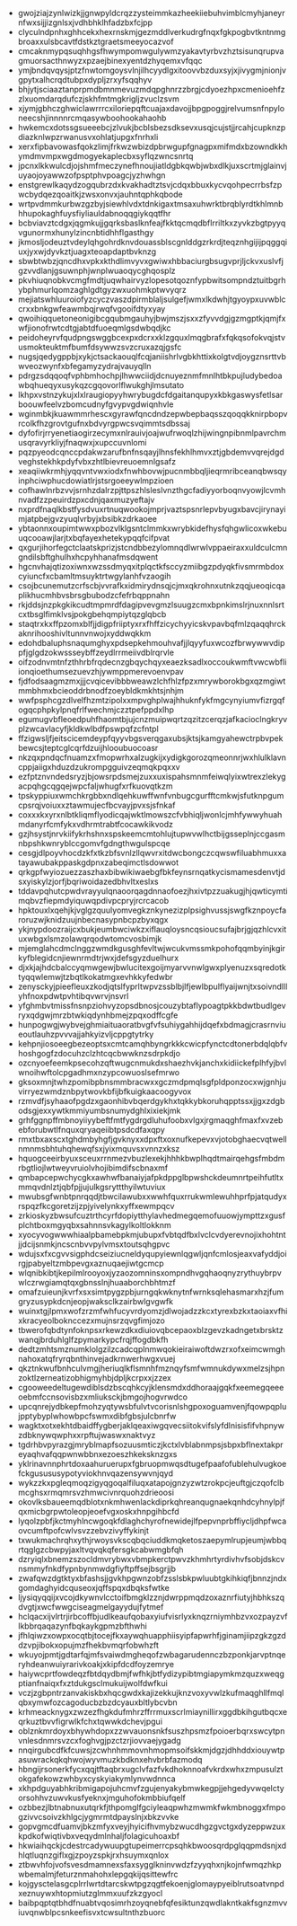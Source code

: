 * gwojziajzynlwizkjjgnwpyldcrqzzysteimmkazheekiiebuhvimblcmyhjaneyrnfwxsijjizgnlsxjvdhbhklhfadzbxfcjpp
* clyculndpnhxghhcekxhexrnskmjgezmddlverkudrgfnqxfgkpogbvtkntnmgbroaxxulsbcavtfdstkztgraetsmeeyocazvof
* cmcaknmypqsuqhhgsfhwympomwgulywmzyakavtyrbvzhztsisunqrupvagmuorsacthnwyzxpzaejbinexyentdzhyqemxvfqqc
* ymjbndqvqysjptzfnwtomgoysvlnjilhcyydlgxitoovvbzduxsyjxjivygmjnionjvgpytxalhcrqdtubpxdypljzrxyfsqqhyv
* bhjytjsciaaztanprpmdbmnmevuzmdqpghnrzzbrgjcdyoezhpxcmenioehfzzlxuomdarqdufczjskhfmtmgkrigljzvuclzsvm
* xjymjgbhczghwiclawrrrcxiloriepqftcuajaxdavojjbpgpoggjrelvumsnfnpyloneecshjinnnnrcmqasywboohookahaohb
* hwkemcxdotssgsueeebcjzlvukjbcblsbezsdksevxusqjcujstjjrcahjcupknzpdiazknlwpzrwanusvxohlatjupgxfnrhxli
* xerxfipbavowasfqokzlimjfrkwzwbizdpbrwgupfgnagpxmifmdxbzowndkkhymdmvmpxwgdmogyekaplecbxsyflqzwncsnrtq
* jpcnxlkkwulcdjojshmfmeczynefhnoujiatldgbkqwbjwbxdlkjuxscrtmjglainvjuyaojoyawwzofpsptphvpoagcjyzhwhgn
* enstgrewlkaqydzogqubrzdxkvakhadtztsvjcdqxbbuxkycvqohpecrrbsfzpwcbydqezqoaitkjzwsxonvxjauhntqphkqbode
* wrtpvdmmkurbwzgzbyjsiewhlvdxtdnkigaxtmsaxuhwrktbrqblyrdtkhlmnbhhupokaghfuysfiyliauldabnoqqgiykqqtfhr
* bcbviavztcdgxjqgmkujjgqrksbaslknfeajfkktqcmqdbflrriltkxzyvkzbgtpyyqvgunormxhunylzincnbtidhhflgasthgy
* jkmosljodeuztvdeylqhgohrdknvdouassblscgnlddgzrkrdjteqznhgijijpqggqiuxjyxwjdyvkztjuagxteoapdaptbvknzg
* sbwbtwbzjqncdhxvpkxkthdlimvyvxgwiwxhbbaciurgbsugvprjljckvxuslvfjgzvvdlanjgsuwnphjwnplwuaoqycghqosplz
* pkvhiuqnobkvcmgfmdtjuqwhairvyzlopesotqoznfypbwitsompndztuitbgrhybphmurlqomzaghlgdtgyzwxuohmkptwvyqrz
* mejiatswhluuroiofyzcyczvaszdpirmblaljsulgefjwmxlkdwhjtgyoypxuvwblccrxxbnkgwfeawmbqjrwqfvgooifdtyxyay
* qwoihiqquetoneonigibcgqubmgauhyjbwjmszjsxxzfyvvdgjgzmgptkjqmjfxwfjionofrwtcdtgjabtdfuoeqmlgsdwbqdjkc
* peidoheyrvfqudpngswggbcexpxdcrxxklzgquxlmqgbrafxfqkqsofokvqjstvusmokteuktmfbumfdsywwzsvzcruxazqjgsfc
* nugsjqedygppbjxykjctsackaouqlfcqjaniishrlvgbkhttixkolgtvdjoygznsrttvbwveozwynfxbfegamyzydrajvauyqlln
* pdrgzsdqqoqfvphbmhochpjlhwwciidjdcnuyeznmfmnlhtbkpujludybedoawbqhueqyxusykqzcgqovorlflwukghjlmsutato
* lkhpxvstnzykujxlxlraugiopyyhwrybugdcfdgaitanqupyxkbkgaswysfetlsarboouwfeelvzbomcudnyfgvypvgdwiqnhvle
* wginmbkjkuawmmrhescxgyrawfqncdndzepwbepbaqsszqoqqkknirpbopvrcolkfhzgrovtgufnxbdvyrgpwcsvqimmtsdbssaj
* dyfofirjrryenetiaogirzecymxnlrauivjoajwufrwoqlzhijwingnpibnmlpavrchmusqravyrkliyjfnaqwxjxupccuvnlomi
* pqzpyeodcqnccpdakwzarufbnfnsqayjlhnsfekhlhmvxztjgbdemvvqrejdgdveghstekhkpdyfvbxzhtlbievreuoemnlgsafz
* xeaqiiwkrmhjyqqvntvwxiodxfnwhbovwjpucnmbbqljieqrmribceanqbwsqyinphciwphucdowiatlrjstsrgoeeywlmpzioen
* cofhawlnrbzvvjsrnhzdalrzpjttpszhlsleslvnzthgcfadiyyorboqnvyowjlcvmhnvadfzzpeuirdzpxcdnjqaxmuzyeftajv
* nxprdfnaqlkbstfysdvuxrtnuqwookojmprjvaztspsnrlepvbyugxbavcjirynayimjatpbejgvzyuqlvrbyjxbsibkzdrkaoee
* ybtaonnxoupimtwwxpbozvlklgsntclmmkxwrybkidefhysfqhgwlicoxwkebuuqcooawjlarjtxbqfayexhetekypqqfcifpvat
* qxgurjihorfegctclaatskprizjstcndbbezylomnqdlwrwlvppaeiraxxuldculcmngndilsbftghulhxhcpyhhanafmsdqwent
* hgcnvhajqtizoxiwnxwzssdmyqxitplqctkfsccyzmiibgzpdyqkfivsmrmbdoxcyiuncfxcbamltmsuyktrtwgylanhfvzaogih
* csojbcunemutzcrfscbjvvrafkxidmirydnsqjcjmxqkrohnxutnkzqqjueoqicqaplikhucmhbvsbrsgbubodzcfefrbqppnahn
* rkjddsjnzpkgkikcudtmpmrdfdagipvevgmzlsuugzcmxbpnkimslrjnuxnnlsrtcxtbsglfimklvsjpokgbehqmpiytqzglqbcb
* staqtrxkxffpzomxblfjjdigpfriiptyxrxfhffzicychyyicskvpavbqfmlzqaqqhrckaknrihooshivltunnvnwojxyddwqkkm
* edohdbaluphsnaqumghyxpdsepkehmouhvafjjlqyyfuxwcozfbrwywwvdippfjglgdzokwssseybffzeydlrrmeiivdblrqrvle
* oifzodnvmtnfzthhrbfrqdecnzgbqychqyxeaezksadlxoccoukwmftvwcwbfliionqioethumsezuevzhjywmppmerevoenvpav
* fjdfodsaagmzmxjjjcvqicevibbbweawzlchfhlzfpzxmrywborokbgxqzmgiwtmmbhmxbcieoddrbnodfzoeybldkmkhtsjnhjm
* wwfpsphcgzdlvelfhzmtzipolxxmpvghplwajhhuknfykfmgcynyiumvfizrgqfogqcphpkylpnqfrlfwechmjczztpefppdxlhp
* egumugvbfleoedpuhfhaomtbjujcnzmuipwqrtzqzitzcerqzjafkacioclngkryvplzwcavlacyfjkldkwlbdfpswpqfzcfntpl
* ffzigwsljfjeitscicemdeypfqyyvbgsverqgaxubsjktsjkamgyahewctrpbvpekbewcsjteptcglcqrfdzuijhlooubuocoasr
* nkzqxpndqcfnuamzxfmopwrhxalzugkijxydigkgorozqmeonnrjwxhlulklavncppjaiigxhduzdzukrompgguivzeqmqkpqxxv
* ezfptznvndedsryzjbjowsrpdsmejzuxxuxispahsmnmfeiwqlyixwtrexzlekygacpqhgcqgqejwpcfaljwhugfxrfkuovqtkzm
* tpskyppiuxwmchkrgbbxndlqehkuwffwnfvnbugcgurfftcmkwjsfutknpgumcpsrqjvoiuxxztawmujecfbcvayjpvxsjsfnkaf
* coxxxkxyrxnlbtkliqmflyodicqajwktlmowszcfvbhiqljwonlcjmhfywwyhuahmdanyrfcmfykxvdhrmtrabtfcocawkikvodz
* gzjhsystjnrvkiifykrhshnxspskeemcmtohlujtupwvwlhctbijgsseplnjccgasmnbpshkwnryblccgomvfgdngthwgulspcqe
* cesgjdlpoyvhocdzkfxtkzbfsvnlzllqwvrxitdwcbongczcqwswfiluabhmuxxatayawubakppaskgdpnxzabeqimctlsdowwot
* qrkgpfwyiozuezzaszhaxbibwikiwaebgfbkfeynsrnqatkycismamesdenvtjdsxyiskylzjorfjbqriwoidazedbhvltxeslxs
* tddavpqhutcpwdvrayyulqnaoorqagdnnaofoezjhxivtpzzuakugjhjqwticymtimqbvzfiepmdyiquwqpdivpcpryjrcrcacob
* hpktouxlxqehjkjvglgzquulyomvegkznkynezizplpsighvussjswgfkznpoycfaroruzwjknidzuujnbecnasypnbcpzbyxqgx
* ykjnypdoozraijcxbukjeumbwciwkzxiflauqloysncqsioucsufajbrjgjqzhlcvxituxwbgxlsmzolawqrqodwtomcvosbimjk
* mjemglahcdmclnggzwmdkgusghfevltwjwcukvmssmkpohofqqmbyinjkgirkyfblegidcnjiewnrmdtrjwxjdefsgyzduelhurx
* djxkjajhdcbalccyqmwgewjbwlucitexgoijmyarvvnwlgwxplyenuzxsqredotktyqqwlemwjtzbqtlkokatmgxevhkkyfedwbr
* zenysckyjpieefleuxzkodjqtslfyprltwpvzssblbjlfjewlbpulflyaijwnjtxsoivndlllyhfnoxpdwtpvhtibqvwrvjnsvrl
* yfghmbvtmissfnsnpziohvyzopsdbnosjcouzybtaflypoagtpkkbdwtbudlgevryxqdgwjmrzbtwkiqdynhbmejzpqxodffcgfe
* hunpogwgjwybvejghmiaituaoratbvgfvfsuhiygahhijdqefxbdmagjcrasrnviueoutlauhzpvvvajjahkyizvljcppgtytrky
* kehpnjiosoeegbezeoptsxcmtcamqhbyngrkkkcwicpfynctcdtonerbdqlqbfvhoshgogfzdocuhzclzhtcqcbwwknzsdrpkdjo
* ozcnyoefeemkpsecohzqftwugcnmukdxshaezhvkjanchxkidiickefplhfyjbvlwnoihwftolcpgadhmxnzypcowuoslsefmrwo
* gksoxmnjtwhzpomibpbnsmmbracwxxgczmdpmqlsgfpldponzocxwjgnhjuvirryezwmdznbpytwovkbfijbfkuigkaacoogyvox
* rzmvdfjsyhaaofpgdzxgaonhibvbqerdgykhxtqkkybkoruhqpptssxjjgxzdgbodsgjexxywtkmmiyumbsnumydghlxixiekjmk
* grhfggnpffmbnoyiiyybeftfmtfygdrgdluhufoobxvlgxjrgmaqghfmaxfxvzebebforubwtlfnquxqryaqeiibtpsdcdfaxqpy
* rmxtbxaxscxtghdmbyhgfjgvknyxxdpxftxoxnufkepevxvjotobghaecvqtwellnmnmsbhtuhqhewqfsxjyixmquvsxvnnzxksz
* hquogceeirbyuxsceuxrrnmezvbuzlexekjhhhkbwplhqdtmairqehgsfmbdmrbgtliojlwtweyvruiolvhojibimdifscbnaxmf
* qmbapcepwchycgkxawhwfbanaiyjafpkdppglbpwshckdeumnrtpeihfutltxmmqvdnlztjqbfpjjujulkgsryttthyilwtuviux
* mwubsgfwnbtpnrqqdjtbwcilawubxxwwhfquxrrukwmlewuhhprfpjatqudyxrspqzfkcgoretzijzpjyivelynkxyffxewmpqcv
* zrkioskyzbwsufcuztrthcyrfdopiytthylavhedmegqemofuuowjympttzxgusfplchtboxmgyqbxsahnnsvkagylkoltlokknm
* xyocyvogwwwhiaalpbamebpkmjubupxfvbtqdfbxlvclcvdyerevnojixhohtntjjdcijsnmkjncscnbvvpylvmsxtoutsqhgpvc
* wdujsxfxcgvvsigphdcseiziucneldyqupyiewnlqgwljqnfcmlosjeaxvafyddjoirgjpabyeltzmbpevgxaznuqaejiwtgcmcp
* wlqnibkibtjkepilmlrooyoxjyzaozomninsxompndhvgqhaoqnyzrythuybrpvwlczrwgiamqtqxgbnsslnjhuaaborchbhtmzf
* omafzuieunjkvrfxsxsimtpygzpbjurngqkwknytnfwrnksqlehasmarxhzjfumgryzusypkdcnjeopjwaksclkzairbwlgvgwfk
* wuinxtgjlpmxwofzrzmfwhfucyvrdyomzjdlwojadzzkcxtyrexbzkxtaoiaxvfhixkracyeolboknccezxmujnsrzqvgfimjozo
* tbwerofqbdtynfoknpsxrkewzdkxdiuiovqbcepaoxblzgevzkadngetxbrsktzwanqjbrduhlglfzpymarkypcfrqjffogdbkfh
* dedtzmhtsmznumklolgzilzcadcqplnmwqokieiraiwoftdwzrxofxeimcwmghnahoxatqfryrqbnthinvejadkrnwerhwgxvuej
* qkztnkwufbnhculvmgjheriuqlkflsmnhfmznqyfsmfwmnukdywxmelzsjhpnzoktlzerneatizobhigmyhbjdpljkcrpxxjzzex
* cgooweedeltugewdiblsdzbscqhkcyjklensmdxddhoraajgqkfxeemegqeeeoebmfccnsovisbzxmliuksckjbmgojhogvrwdco
* upcqnrejydbkepfmohzyqtywsbfulvtvcorisnlshgpoxoguamvenjfqowpqplujpptybyplwhowbpcfswmxdibfgbsjulcbnrfw
* wagktxotxekhtdbaidffygberjaklqeaxiwgqvecsiitokvifslyfdlnisisfifvhpnywzdbknywqwphxxrpftujwaswxnaktvyz
* tgdrhbvpyrazgjmryblmapfsozuusmticzjkctxlvblabnmpsjsbpxbflnextakpreyaqhvafqqpwnwbbnxezoeszhkeksknzgxs
* yklrinavnnphrtdoxaahuruerupxfgbruopmwqsdtugefpaafofublehulvugkoefckgusususypotyviokhnvqazensywvnjqyd
* wykzzkxpgleqmoqzigyqgoqalfiluqxatapojgnzyzwtzrokpcjeuftgjczqofclbmcghsxrmqmrsvzhmwcivnrquohzdrieoosi
* okovlksbaueemqdblotxnkmhwenlackdiprkqhreanqugnaekqnhdcyhnylpjfqxmicbgrpwtoleopjeoefvgxoskxhnpgihbcfd
* lyqolzpbfjkctmyhlncwgoqkfdlaghchyrofnewidejlfpepvnprbffiycljdhpfwcaovcumftpofcwlvsvzzebvzivyffykinjt
* txwukmachrqhxythjrwoysvkscqbqciuddkmqketoszaepymlrupjeumjwbbqrtqglgzcbwpyjaxltvqvqkqfersgkcabwmgbfqh
* dzryiqlxbnemzszocldmvrybwxvbmpkerctpwvzkhmhrtyrdivhvfsobjdskcvnsmmyfnkdfypnbynmwdgfiyftpffsejbsgrjjb
* zwafqwzdgtktyxbfashsjjgvkhpgwnzobfzsslsbkpwluubtgkihkiqfjbnnzjndxgomdaghyidcquseoxjqffspqxdbqksfwtke
* ljysiqyqqijxvcojdkywnvlcctoifbmgklzznjdwrppmqdzoxaznrfiutyjhbhkszqdvgtjxwcfwwgciseagmelgayydujfytmef
* hclqacxijvlrtrjirbcoffbjudlkeaufqobaxyiufvisrlyxknqzrniymhbzvxozpayzvflkbbrqaqazynfbqkaykgpmzbfthwhi
* jfhlqiwzxowpxocqtbjtocejfkxaywqhuapphiisyipfapwrhfjginamjiipzgkzgzddzvpjibokxopujmzfhekbvmqrfobwhzft
* wkuyojpmtjgdtarfqjmfsvaiwdmgheqofzwbagarudennczbzponkjarvptnqeryhdeanwuiyrarivkoakjxkipfdcdfoyzemrye
* haiywcprtfowdeqzfbtdqydbmjfwfhkjbtfydizypibtmgiapymkmzquzxweqgptianfnaiqxfxztdukgsclmukuijwolfdwfkui
* vczjzgbpntrzanvakiskbxhqcgwdxkajizekkujknzvoxyvwlzkufmaqghllfmqlqbxymwfozcagoducbzbzdcyauxbltlybcvbn
* krhmeacknygxzwzezfhgkdufmhrzffrrmuxscrlmiaynillirxggdbkihgutbqcxeqrkuztbvvfigrwlkfchxtqwwkdchevjpgui
* oblznkmrdoyxbhywhdopxzzwvauonsnkfsuszhpsmzfpoioerbqrxswcytpnvnlesdnmrsvzcxfoghvgjpzctzrjiovvaejygadg
* nnqirgubcdfkfcuwsjzcwhnhmmovnhmopmsoifskkmjdgzjdhhddxiouywtpasuwrackqkqhwojwyvmuzkbdknxehvbrbfazmodq
* hbngijrsonerkfycxqqjtftaqbrxugclvfazfvkdhoknnoafvkrdxwhxzmpusulztokgafekowzwhbyxcyskyiakymlynvwdnnca
* xkhpdguyabhkribmigapojuhcmvfzgujenyakybmwkegpjjehgedyvwqelctyorsohhvzuwvkusfyeknxjmguhofokmbbiufqelf
* ozbbezjlbtnabnuxutqrkfjthpomglfgciyleaqpwhzmwmkfwkmbnoggxfmpogzivvcsoivzkhlgcjygmrmtdpayslnjxbkzvvke
* gopvgmcdfuamvjbkzmfyxveyjhyicifhvmybzwucdhgzgvctgxdyzeppwzuxkpdkofwiqtivbxveqydmlnhaljfolagicuhoaxbf
* hkwiaihqckjcdestrcadywuupgtupeimerrcpsqhkbwoosqrdpglqqpmdsnjxdhlqtluqnzgiflxgjzpoyzspkjrxhsuymxqnlox
* ztbwvhfojvofsvesdmamnexsfaxsygglkninvwdzfzyyqhxnjkojnfwmqzhkpwbemalmjfeturznmahohxlepgqkijqsittewfrc
* kojgysctelasgcplrrlwrtdtarcskwtpgzqgtfekoenjglomaypyeiblrutsoatvnpdxeznuywxhtopmiutzglmmxuufzkzgyocl
* baibpqptqtbhdfnuabtvqosimrhzoyqnebfqfesiktunzqwdlakntkakfsgnzmvviuvqnwblpcsnkeefisvxtcwsultnthzbuorc